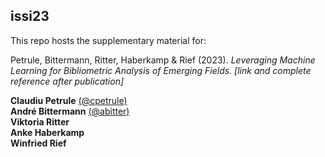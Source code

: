 ## issi23

This repo hosts the supplementary material for:

Petrule, Bittermann, Ritter, Haberkamp & Rief (2023). *Leveraging Machine Learning for Bibliometric Analysis of Emerging Fields.*
*[link and complete reference after publication]*


**Claudiu Petrule** [(@cpetrule)](https://github.com/cpetrule)  
**André Bittermann** [(@abitter)](https://github.com/abitter)  
**Viktoria Ritter**  
**Anke Haberkamp**  
**Winfried Rief**  
